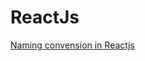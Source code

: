 # ReactJs  
[Naming convension in Reactjs](https://www.upbeatcode.com/react/react-naming-conventions/)